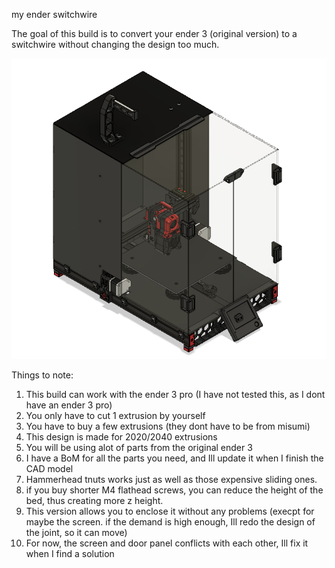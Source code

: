 my ender switchwire

The goal of this build is to convert your ender 3 (original version) to a switchwire without changing the design too much.

![overview](https://github.com/UltraWaffles/Voron-Switchwire/blob/master/Mods/UltraWaffles/Images/Fusion360_icWbvkmAlb.png)

Things to note:
1. This build can work with the ender 3 pro (I have not tested this, as I dont have an ender 3 pro)
2. You only have to cut 1 extrusion by yourself
3. You have to buy a few extrusions (they dont have to be from misumi)
4. This design is made for 2020/2040 extrusions
5. You will be using alot of parts from the original ender 3
6. I have a BoM for all the parts you need, and Ill update it when I finish the CAD model
7. Hammerhead tnuts works just as well as those expensive sliding ones.
8. if you buy shorter M4 flathead screws, you can reduce the height of the bed, thus creating more z height.
9. This version allows you to enclose it without any problems (execpt for maybe the screen. if the demand is high enough, Ill redo the design of the joint, so it can move)
10. For now, the screen and door panel conflicts with each other, Ill fix it when I find a solution
